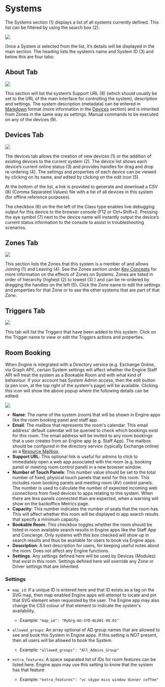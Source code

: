 # Systems

The Systems section \(1\) displays a list of all systems currently defined. This list can be filtered by using the search box \(2\).

![](../../.gitbook/assets/image12.png)

Once a System is selected from the list, it’s details will be displayed in the main section. The heading lists the system’s name and System ID \(3\) and below this are four tabs:

## About Tab

![](../../.gitbook/assets/image4.png)

This section will list the system’s Support URL \(8\) \(which should usually be set to the URL of the main Interface for controlling the system\), description and settings. The system description \(metadata\) can be entered in [Markdown](https://github.com/adam-p/markdown-here/wiki/Markdown-Cheatsheet) format \(more information in the [Devices](https://docs.google.com/document/d/14ckH_Jzy_2Vx3uoRy1eN8-o1T96YT6Q7qnHfDKOiEAo/edit#heading=h.icobgqifc1vy) section\) and is inherited from Zones in the same way as settings. Manual commands to be executed on any of the devices \(9\).

## Devices Tab

![](../../.gitbook/assets/image7.png)

The devices tab allows the creation of new devices \(1\) or the addition of existing devices to the current system \(2\). The device list shows each device’s current online status \(3\) and provides handles for drag and drop re-ordering \(4\). The settings and properties of each device can be viewed by clicking on its name, and edited by clicking on the edit icon \(5\).

At the bottom of the list, a link is provided to generate and download a CSV \(8\) \(Comma Separated Values\) file with a list of all devices in this system \(for offline reference purposes\).

The checkbox \(6\) on the the left of the Class type enables live debugging output for this device to the browser console \(F12 or Ctrl+Shift+I\). Pressing the eye symbol \(7\) next to the device name will instantly output the device’s current status information to the console to assist in troubleshooting scenarios.

## Zones Tab

![](../../.gitbook/assets/image13.png)

This section lists the Zones that this system is a member of and allows Joining \(1\) and Leaving \(4\). See the Zones section under [Key Concepts](https://docs.google.com/document/d/14ckH_Jzy_2Vx3uoRy1eN8-o1T96YT6Q7qnHfDKOiEAo/edit#heading=h.dynovwa5zg81) for more information on the effects of Zones on Systems. Zones are listed in order of hierarchy \(highest \(2\) to lowest \(3\) \) and can be re-ordered by dragging the handles on the left \(5\). Click the Zone name to edit the settings and properties for that Zone or to see the other systems that are part of that Zone.

## Triggers Tab

![](../../.gitbook/assets/image17.png)

This tab will list the Triggers that have been added to this system. Click on the Trigger name to view or edit the Triggers actions and properties.

## Room Booking

When Engine is integrated with a Directory service \(e.g. Exchange Online, via Graph API\), certain System settings will affect whether the Engine Staff API will treat the system as a Bookable Room and with what kind of behaviour. If your account has System Admin access, then the edit button \(a pen icon, at the top right of the system's page\) will be available. Clicking this icon will show the above popup where the following details can be edited:

![](../../.gitbook/assets/backoffice-system-edit.JPG)

* **Name**: The name of the system \(room\) that will be shown in Engine apps like the room booking panel and staff app.
* **Email**: The mailbox that represents the room's calendar. This email address' default calendar will be queried to check which bookings exist for this room. The email address will be invited to any room bookings that a user creates from an Engine app \(e.g. Staff App\). The mailbox should be confgured in the directory service \(typically Exchange online\) as a [Resource Mailbox](https://docs.microsoft.com/en-us/office365/admin/manage/room-and-equipment-mailboxes?view=o365-worldwide).
* **Support URL**: This optional link is useful for admins to click to immediately open a web app associated with the room \(e.g. booking panel or meeting room control panel\) in a new browser window.
* **Number of Touch Panels**: This number value should be set to the total number of fixed, physical touch panels that exist for this room. This includes room booking panels and meeting room \(AV\) control panels. The number is used to calculate the number of expected incoming web connections from fixed devices to apps relating to this system. When there are less panels connected than are expected, when a warning will show on the backoffice Metrics page.
* **Capacity**: This number indicates the number of seats that the room has. This will affect whether this room will be displayed in app search results that specify a minimum capacity.
* **Bookable Room**: This checkbox toggles whether the room should be listed in room available search results in Engine apps like the Staff App and Concierge. Only systems with this box checked will show up in search results and thus be available for users to book via Engine apps.
* **Description**: A text description for users, for keeping useful notes about the room. Does not affect any Engine functions.
* **Settings**: Any settings defined here  will be used by Devices \(Modules\) that exist in this room. Settings defined here will override any Zone or Driver settings that are inherited.

### Settings

* `map_id`: If a unique ID is entered here and that ID exists as a tag on the SVG map, then map enabled Engine apps will attempt to locate and pin that SVG element when requested by the user. The Engine app may also change the CSS colour of that element to indicate the system's availability.

  * Example: `"map_id": "MyOrg-AU-SYD-BLD01-99.01"`   

* `allowed_groups`: An array optional of AD group names that are allowed to see and book this System in Engine apps. If this setting is NOT present, then all users will be allowed to book the System.

  * Example: `"allowed_groups": "All_Admins_Group"` 

* `extra_features`: A space separated list of IDs for room features can be listed here. Engine apps may use this setting to know that the system has that feature
  * Example: `"extra_features": "vc skype mics window dinner coffee"`



#### 



